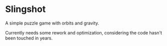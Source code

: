 # Slingshot
A simple puzzle game with orbits and gravity.

Currently needs some rework and optimization, considering the code hasn't been touched in years.
